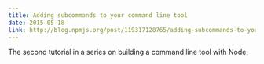 ```yaml
---
title: Adding subcommands to your command line tool
date: 2015-05-18
link: http://blog.npmjs.org/post/119317128765/adding-subcommands-to-your-command-line-tool
---
```

The second tutorial in a series on building a command line tool with Node.

